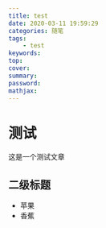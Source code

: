 ```yaml
---
title: test
date: 2020-03-11 19:59:29
categories: 随笔
tags: 
    - test
keywords:
top:
cover:
summary:
password:
mathjax:
---
```


# 测试

这是一个测试文章

## 二级标题

 - 苹果
 - 香蕉
